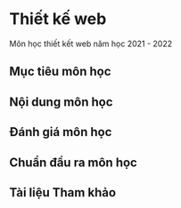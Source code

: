 # Thiết kế web
Môn học thiết kết web năm học 2021 - 2022
## Mục tiêu môn học

## Nội dung môn học

## Đánh giá môn học

## Chuẩn đầu ra môn học

## Tài liệu Tham khảo
